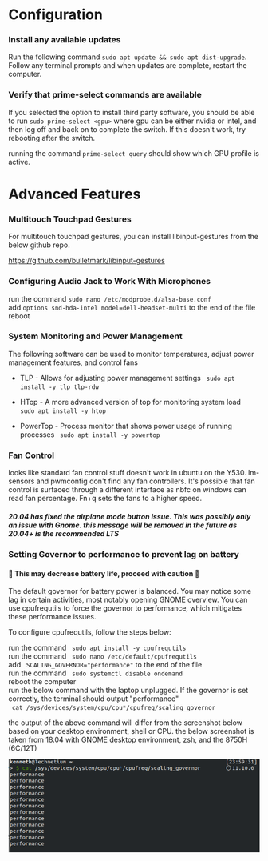 # Configuration

### Install any available updates
Run the following command `sudo apt update && sudo apt dist-upgrade`. Follow any terminal prompts and when updates are complete, restart the computer. 

### Verify that prime-select commands are available
If you selected the option to install third party software, you should be able to run ` sudo prime-select <gpu> ` where gpu can be either nvidia or intel, and then log off and back on to complete the switch. If this doesn't work, try rebooting after the switch.

running the command ` prime-select query ` should show which GPU profile is active.


# Advanced Features

### Multitouch Touchpad Gestures

For multitouch touchpad gestures, you can install libinput-gestures from the below github repo.

https://github.com/bulletmark/libinput-gestures

### Configuring Audio Jack to Work With Microphones

run the command `sudo nano /etc/modprobe.d/alsa-base.conf`    
add `options snd-hda-intel model=dell-headset-multi` to the end of the file    
reboot    

### System Monitoring and Power Management

The following software can be used to monitor temperatures, adjust power management features, and control fans

* TLP - Allows for adjusting power management settings
     ` sudo apt install -y tlp tlp-rdw`    

* HTop - A more advanced version of top for monitoring system load
      ` sudo apt install -y htop`

* PowerTop - Process monitor that shows power usage of running processes
      ` sudo apt install -y powertop`
      
### Fan Control

looks like standard fan control stuff doesn't work in ubuntu on the Y530. lm-sensors and pwmconfig don't find any fan controllers. It's possible that fan control is surfaced through a different interface as nbfc on windows can read fan percentage. Fn+q sets the fans to a higher speed.

##### 20.04 has fixed the airplane mode button issue. This was possibly only an issue with Gnome. this message will be removed in the future as 20.04+ is the recommended LTS

### Setting Governor to performance to prevent lag on battery

#### :no_entry_sign: This may decrease battery life, proceed with caution :no_entry_sign:

The default governor for battery power is balanced. You may notice some lag in certain activities, most notably opening GNOME overview. You can use cpufrequtils to force the governor to performance, which mitigates these performance issues.

To configure cpufrequtils, follow the steps below:     

run the command ` sudo apt install -y cpufrequtils`    
run the command ` sudo nano /etc/default/cpufrequtils`    
add ` SCALING_GOVERNOR="performance"` to the end of the file     
run the command ` sudo systemctl disable ondemand`    
reboot the computer     
run the below command with the laptop unplugged. If the governor is set correctly, the terminal should output "performance"       
` cat /sys/devices/system/cpu/cpu*/cpufreq/scaling_governor`   

the output of the above command will differ from the screenshot below based on your desktop environment, shell or CPU. the below screenshot is taken from 18.04 with GNOME desktop environment, zsh, and the 8750H (6C/12T)    

![CPU Freq Utils](../Images/cpufreqUtils.png)
